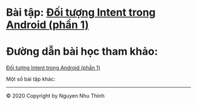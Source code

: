 # Bài tập: <a href="https://github.com/nguyennhuthinh14/intent1">Đối tượng Intent trong Android (phần 1)</a>
# Đường dẫn bài học tham khảo:
<a href="https://ngocminhtran.com/2018/11/05/doi-tuong-intent-trong-android-phan-1/">Đối tượng Intent trong Android (phần 1)</a>

Một số bài tập khác:
***



© 2020 Copyright by Nguyen Nhu Thinh
